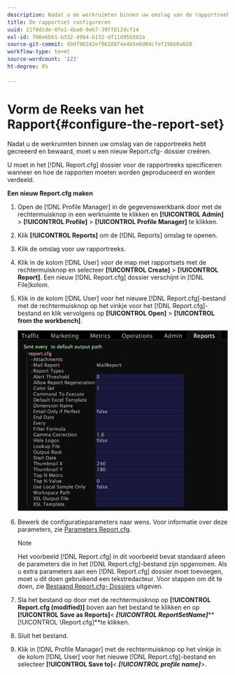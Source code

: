 ```yaml
---
description: Nadat u de werkruimten binnen uw omslag van de rapportreeks hebt gecreeerd en bewaard, moet u een nieuw Report.cfg- dossier creëren.
title: De rapportset configureren
uuid: 21f8dcde-8fe1-4ba0-9eb7-39ff812dcf14
exl-id: 780e6bb1-b332-4984-b132-df11d95b592a
source-git-commit: d9df90242ef96188f4e4b5e6d04cfef196b0a628
workflow-type: tm+mt
source-wordcount: '223'
ht-degree: 0%

---
```


# Vorm de Reeks van het Rapport{#configure-the-report-set}

Nadat u de werkruimten binnen uw omslag van de rapportreeks hebt gecreeerd en bewaard, moet u een nieuw Report.cfg- dossier creëren.

U moet in het [!DNL Report.cfg] dossier voor de rapportreeks specificeren wanneer en hoe de rapporten moeten worden geproduceerd en worden verdeeld.

**Een nieuw Report.cfg maken**

1. Open de [!DNL Profile Manager] in de gegevenswerkbank door met de rechtermuisknop in een werkruimte te klikken en **[!UICONTROL Admin]** > **[!UICONTROL Profile]** > **[!UICONTROL Profile Manager]** te klikken.
1. Klik **[!UICONTROL Reports]** om de [!DNL Reports] omslag te openen.
1. Klik de omslag voor uw rapportreeks.
1. Klik in de kolom [!DNL User] voor de map met rapportsets met de rechtermuisknop en selecteer **[!UICONTROL Create]** > **[!UICONTROL Report]**. Een nieuw [!DNL Report.cfg] dossier verschijnt in [!DNL File]kolom.
1. Klik in de kolom [!DNL User] voor het nieuwe [!DNL Report.cfg]-bestand met de rechtermuisknop op het vinkje voor het [!DNL Report.cfg]-bestand en klik vervolgens op **[!UICONTROL Open]** > **[!UICONTROL from the workbench]**.

   ![Stapinfo](assets/cfg_reportcfg.png)

1. Bewerk de configuratieparameters naar wens. Voor informatie over deze parameters, zie [Parameters Report.cfg](../../../../../home/c-rpt-oview/c-rpt-param-ref/c-rpt-param.md#concept-838e59d72d3f4cb29ee15f5c7eb0ceff).

   >[!NOTE]
   >
   >Het voorbeeld [!DNL Report.cfg] in dit voorbeeld bevat standaard alleen de parameters die in het [!DNL Report.cfg]-bestand zijn opgenomen. Als u extra parameters aan een [!DNL Report.cfg] dossier moet toevoegen, moet u dit doen gebruikend een tekstredacteur. Voor stappen om dit te doen, zie [Bestaand Report.cfg- Dossiers](../../../../../home/c-rpt-oview/c-work-rpt-sets/c-edit-ex-rpt-files/c-edit-ex-rpt-files.md#concept-96fd57159f454defa09bd18655a12887) uitgeven.

1. Sla het bestand op door met de rechtermuisknop op **[!UICONTROL Report.cfg (modified)]** boven aan het bestand te klikken en op **[!UICONTROL Save as Reports\]***&lt; **[!UICONTROL ReportSetName]*****[!UICONTROL \Report.cfg]**te klikken.
1. Sluit het bestand.
1. Klik in [!DNL Profile Manager] met de rechtermuisknop op het vinkje in de kolom [!DNL User] voor het nieuwe [!DNL Report.cfg]-bestand en selecteer **[!UICONTROL Save to]***&lt; **[!UICONTROL profile name]**>*.
